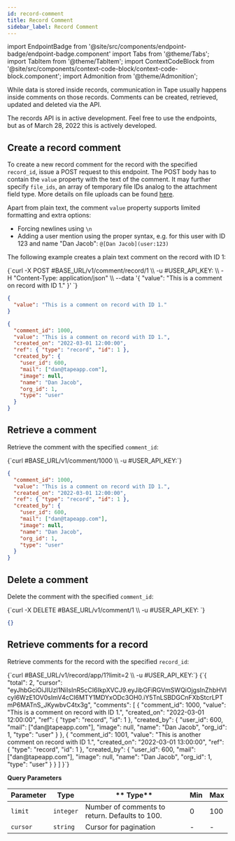 ```yaml
---
id: record-comment
title: Record Comment
sidebar_label: Record Comment
---
```


import EndpointBadge from '@site/src/components/endpoint-badge/endpoint-badge.component'
import Tabs from '@theme/Tabs';
import TabItem from '@theme/TabItem';
import ContextCodeBlock from '@site/src/components/context-code-block/context-code-block.component';
import Admonition from '@theme/Admonition';

While data is stored inside records, communication in Tape usually happens inside comments on those records. Comments can be created, retrieved, updated and deleted via the API.

<Admonition type="caution" icon="🚧" title="In development">
The records API is in active development. Feel free to use the endpoints, but as of March 28, 2022 this is actively developed.
</Admonition>

## Create a record comment

<EndpointBadge method="POST" url="https://api.tapeapp.com/v1/comment/record/{record_id}" />

To create a new record comment for the record with the specified `record_id`, issue a POST request to this endpoint. The POST body has to contain the `value` property with the text of the comment. It may further specify `file_ids`, an array of temporary file IDs analog to the attachment field type. More details on file uploads can be found [here](/docs/api/resource/file).

Apart from plain text, the comment `value` property supports limited formatting and extra options:

- Forcing newlines using `\n`
- Adding a user mention using the proper syntax, e.g. for this user with ID 123 and name "Dan Jacob": `@[Dan Jacob](user:123)`

The following example creates a plain text comment on the record with ID 1:

<Tabs defaultValue="curl">

<TabItem value="curl" label="cURL">
<ContextCodeBlock language="shell" title='➡️      Request'>
{`curl -X POST #BASE_URL/v1/comment/record/1  \\
  -u #USER_API_KEY: \\
  -H "Content-Type: application/json" \\
  --data '{
    "value": "This is a comment on record with ID 1."
  }' 
`}
</ContextCodeBlock>
</TabItem>

<TabItem value="json" label="JSON">

```json title="➡️      Request">
{
  "value": "This is a comment on record with ID 1."
}
```

</TabItem>
</Tabs>

```json title='⬅️      Response'
{
  "comment_id": 1000,
  "value": "This is a comment on record with ID 1.",
  "created_on": "2022-03-01 12:00:00",
  "ref": { "type": "record", "id": 1 },
  "created_by": {
    "user_id": 600,
    "mail": ["dan@tapeapp.com"],
    "image": null,
    "name": "Dan Jacob",
    "org_id": 1,
    "type": "user"
  }
}
```

## Retrieve a comment

<EndpointBadge method="GET" url="https://api.tapeapp.com/v1/comment/{comment_id}" />

Retrieve the comment with the specified `comment_id`:

<ContextCodeBlock language="shell" title='➡️      Request'>
{`curl #BASE_URL/v1/comment/1000 \\
  -u #USER_API_KEY:`}
</ContextCodeBlock>

```json title='⬅️      Response'
{
  "comment_id": 1000,
  "value": "This is a comment on record with ID 1.",
  "created_on": "2022-03-01 12:00:00",
  "ref": { "type": "record", "id": 1 },
  "created_by": {
    "user_id": 600,
    "mail": ["dan@tapeapp.com"],
    "image": null,
    "name": "Dan Jacob",
    "org_id": 1,
    "type": "user"
  }
}
```

## Delete a comment

<EndpointBadge method="DELETE" url="https://api.tapeapp.com/v1/comment/{comment_id}" />

Delete the comment with the specified `comment_id`:

<ContextCodeBlock language="shell" title='➡️      Request'>
{`curl -X DELETE #BASE_URL/v1/comment/1  \\
  -u #USER_API_KEY:
`}
</ContextCodeBlock>

```json title='⬅️      Response'
{}
```

## Retrieve comments for a record

<EndpointBadge method="GET" url="https://api.tapeapp.com/v1/comment/record/{record_id}" />

Retrieve comments for the record with the specified `record_id`:

<ContextCodeBlock language="shell" title='➡️      Request'>
{`curl #BASE_URL/v1/record/app/1?limit=2 \\
  -u #USER_API_KEY:`}
</ContextCodeBlock>

<ContextCodeBlock language="json" title='⬅️      Response'>
{`{
  "total": 2,
  "cursor": "eyJhbGciOiJIUzI1NiIsInR5cCI6IkpXVCJ9.eyJibGFiRGVmSWQiOjgsInZhbHVlcyI6WzE1OV0sImV4cCI6MTY1MDYxODc3OH0.iY5TnLSBDGCnFXbStcrLPTmP6MATnS_JKywbvC4tx3g",
  "comments": [
    {
      "comment_id": 1000,
      "value": "This is a comment on record with ID 1.",
      "created_on": "2022-03-01 12:00:00",
      "ref": { "type": "record", "id": 1 },
      "created_by": {
        "user_id": 600,
        "mail": ["dan@tapeapp.com"],
        "image": null,
        "name": "Dan Jacob",
        "org_id": 1,
        "type": "user"
      }
    },
    {
      "comment_id": 1001,
      "value": "This is another comment on record with ID 1.",
      "created_on": "2022-03-01 13:00:00",
      "ref": { "type": "record", "id": 1 },
      "created_by": {
        "user_id": 600,
        "mail": ["dan@tapeapp.com"],
        "image": null,
        "name": "Dan Jacob",
        "org_id": 1,
        "type": "user"
      }
    }
  ]
}`}
</ContextCodeBlock>

**Query Parameters**

| Parameter | Type      | ** Type**                                      | Min | Max |
| --------- | --------- | ---------------------------------------------- | --- | --- |
| `limit`   | `integer` | Number of comments to return. Defaults to 100. | 0   | 100 |
| `cursor`  | `string`  | Cursor for pagination                          | -   | -   |
